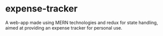 # expense-tracker
A web-app made using MERN technologies and redux for state handling, aimed at providing an expense tracker for personal use.
